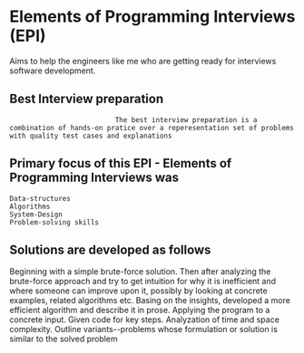 # Elements of Programming Interviews (EPI)

Aims to help the engineers like me who are getting ready for interviews software development.

## Best Interview preparation
                              The best interview preparation is a combination of hands-on pratice over a reperesentation set of problems with quality test cases and explanations

## Primary focus of this EPI - Elements of Programming Interviews was
```
Data-structures
Algorithms
System-Design 
Problem-solving skills
```
## Solutions are developed as follows

Beginning with a simple brute-force solution.
Then after analyzing the brute-force approach and try to get intuition for why it is inefficient and where someone can improve upon it, possibly by looking at concrete examples, related algorithms etc.
Basing on the insights, developed a more efficient algorithm and describe it in prose.
Applying the program to a concrete input.
Given code for key steps.
Analyzation of time and space complexity.
Outline variants--problems whose formulation or solution is similar to the solved problem


